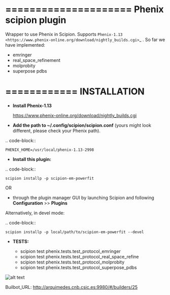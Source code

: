 =====================
Phenix scipion plugin
=====================

Wrapper to use Phenix in Scipion. Supports `Phenix-1.13 <https://www.phenix-online.org/download/nightly_builds.cgi>`_ . So far we have implemented:

  - emringer
  - real_space_refinement
  - molprobity
  - superpose pdbs


============
INSTALLATION
============

- **Install Phenix-1.13** 

    <https://www.phenix-online.org/download/nightly_builds.cgi>

- **Add the path to ~/.config/scipion/scipion.conf** (yours might look different, please check your Phenix path).
    
.. code-block::

    PHENIX_HOME=/usr/local/phenix-1.13-2998
   
- **Install this plugin:**

.. code-block::

    scipion installp -p scipion-em-powerfit

OR

  - through the plugin manager GUI by launching Scipion and following **Configuration** >> **Plugins**

Alternatively, in devel mode:

.. code-block::

    scipion installp -p local/path/to/scipion-em-powerfit --devel

- **TESTS:**
  
  - scipion test phenix.tests.test_protocol_emringer
  - scipion test phenix.tests.test_protocol_real_space_refine
  - scipion test phenix.tests.test_protocol_molprobity
  - scipion test phenix.tests.test_protocol_superpose_pdbs

  
![alt text](http://arquimedes.cnb.csic.es:9980/badges/phenix_devel.svg)


Builbot_URL: http://arquimedes.cnb.csic.es:9980/#/builders/25
  
  
